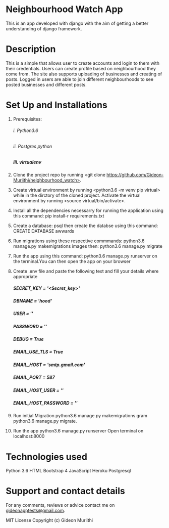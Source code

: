 # Neighbourhood Watch App
This is an app developed with django with the aim of getting a better understanding of django framework.

# Description
This is a simple that allows user to create accounts and login to them with their credentials. Users can create profile based on neighbourhood they come from. The site also supports uploading of businesses and creating of posts. Logged in users are able to join different neighbourhoods to see posted businesses and different posts.

# Set Up and Installations
1. Prerequisites:

    ######  i. Python3.6 
     ###### ii. Postgres python 
     #####  iii. virtualenv

2. Clone the project repo by running <git clone https://github.com/Gideon-Muriithi/neighbourhood_watch>.

3. Create virtual environment by running <python3.6 -m venv pip virtual> while in the dirctory of the cloned project. Activate the virtual environment by running <source virtual/bin/activate>.

4. Install all the dependencies necessarry for running the application using this command: pip install-r requirements.txt

5. Create a database: psql then create the databse using this command: CREATE DATABASE awwards

6. Run migrations using these respective commmands: python3.6 manage.py makemigrations images then: python3.6 manage.py migrate

7. Run the app using this command: python3.6 manage.py runserver on the terminal.You can then open the app on your browser

8. Create .env file and paste the following text and fill your details where appropriate

    ##### SECRET_KEY = '<Secret_key>'
    ##### DBNAME = 'hood'
    ##### USER = ''
    ##### PASSWORD = ''
    ##### DEBUG = True
    ##### EMAIL_USE_TLS = True
    ##### EMAIL_HOST = 'smtp.gmail.com'
    ##### EMAIL_PORT = 587
    ##### EMAIL_HOST_USER = ''
    ##### EMAIL_HOST_PASSWORD = ''

9. Run initial Migration python3.6 manage.py makemigrations gram python3.6 manage.py migrate. 

10. Run the app python3.6 manage.py runserver Open terminal on localhost:8000

# Technologies used
Python 3.6 HTML Bootstrap 4 JavaScript Heroku Postgresql

# Support and contact details
For any comments, reviews or advice contact me on gideonapptests@gmail.com.

MIT License Copyright (c) Gideon Muriithi